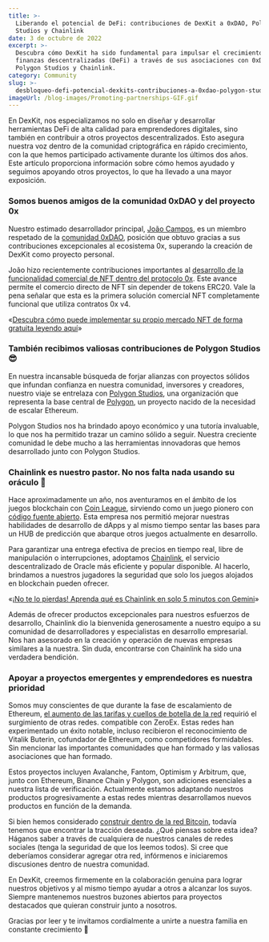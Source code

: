 ```yaml
---
title: >-
  Liberando el potencial de DeFi: contribuciones de DexKit a 0xDAO, Polygon
  Studios y Chainlink
date: 3 de octubre de 2022
excerpt: >-
  Descubra cómo DexKit ha sido fundamental para impulsar el crecimiento de las
  finanzas descentralizadas (DeFi) a través de sus asociaciones con 0xDAO,
  Polygon Studios y Chainlink.
category: Community
slug: >-
  desbloqueo-defi-potencial-dexkits-contribuciones-a-0xdao-polygon-studios-y-chainlink
imageUrl: /blog-images/Promoting-partnerships-GIF.gif
---
```

En DexKit, nos especializamos no solo en diseñar y desarrollar herramientas DeFi de alta calidad para emprendedores digitales, sino también en contribuir a otros proyectos descentralizados. Esto asegura nuestra voz dentro de la comunidad criptográfica en rápido crecimiento, con la que hemos participado activamente durante los últimos dos años. Este artículo proporciona información sobre cómo hemos ayudado y seguimos apoyando otros proyectos, lo que ha llevado a una mayor exposición.

### Somos buenos amigos de la comunidad 0xDAO y del proyecto 0x

Nuestro estimado desarrollador principal, [João Campos](https://dexkit.com/about/our-team), es un miembro respetado de la [comunidad 0xDAO](https://twitter.com/0xCommunityDAO), posición que obtuvo gracias a sus contribuciones excepcionales al ecosistema 0x, superando la creación de DexKit como proyecto personal.

João hizo recientemente contribuciones importantes al [desarrollo de la funcionalidad comercial de NFT dentro del protocolo 0x](https://twitter.com/0xCommunityDAO/status/1501630674817671170). Este avance permite el comercio directo de NFT sin depender de tokens ERC20. Vale la pena señalar que esta es la primera solución comercial NFT completamente funcional que utiliza contratos 0x v4.

«[Descubra cómo puede implementar su propio mercado NFT de forma gratuita leyendo aquí](https://dexkit.com/es/blog/de-las-ideas-al-exito-dexkits-ultima-actualizacion)»

### También recibimos valiosas contribuciones de Polygon Studios😎

En nuestra incansable búsqueda de forjar alianzas con proyectos sólidos que infundan confianza en nuestra comunidad, inversores y creadores, nuestro viaje se entrelaza con [Polygon Studios](https://polygonstudios.com), una organización que representa la base central de [Polygon](https://polygon.technology/), un proyecto nacido de la necesidad de escalar Ethereum.

Polygon Studios nos ha brindado apoyo económico y una tutoría invaluable, lo que nos ha permitido trazar un camino sólido a seguir. Nuestra creciente comunidad le debe mucho a las herramientas innovadoras que hemos desarrollado junto con Polygon Studios.

### Chainlink es nuestro pastor. No nos falta nada usando su oráculo 🙏

Hace aproximadamente un año, nos aventuramos en el ámbito de los juegos blockchain con [Coin League](https://coinleague.com/), sirviendo como un juego pionero con [código fuente abierto](https://github.com/DexKit/). Esta empresa nos permitió mejorar nuestras habilidades de desarrollo de dApps y al mismo tiempo sentar las bases para un HUB de predicción que abarque otros juegos actualmente en desarrollo.

Para garantizar una entrega efectiva de precios en tiempo real, libre de manipulación o interrupciones, adoptamos [Chainlink](https://chain.link/), el servicio descentralizado de Oracle más eficiente y popular disponible. Al hacerlo, brindamos a nuestros jugadores la seguridad que solo los juegos alojados en blockchain pueden ofrecer.

«[¡No te lo pierdas! Aprenda qué es Chainlink en solo 5 minutos con Gemini](https://www.gemini.com/cryptopedia/what-is-chainlink-and-how-does-it-work)»

Además de ofrecer productos excepcionales para nuestros esfuerzos de desarrollo, Chainlink dio la bienvenida generosamente a nuestro equipo a su comunidad de desarrolladores y especialistas en desarrollo empresarial. Nos han asesorado en la creación y operación de nuevas empresas similares a la nuestra. Sin duda, encontrarse con Chainlink ha sido una verdadera bendición.

### Apoyar a proyectos emergentes y emprendedores es nuestra prioridad

Somos muy conscientes de que durante la fase de escalamiento de Ethereum, [el aumento de las tarifas y cuellos de botella de la red](https://finance.yahoo.com/news/ethereum-gas-price-surges-unsustainable-160039803.html) requirió el surgimiento de otras redes. compatible con ZeroEx. Estas redes han experimentado un éxito notable, incluso recibieron el reconocimiento de Vitalik Buterin, cofundador de Ethereum, como competidores formidables. Sin mencionar las importantes comunidades que han formado y las valiosas asociaciones que han formado.

Estos proyectos incluyen Avalanche, Fantom, Optimism y Arbitrum, que, junto con Ethereum, Binance Chain y Polygon, son adiciones esenciales a nuestra lista de verificación. Actualmente estamos adaptando nuestros productos progresivamente a estas redes mientras desarrollamos nuevos productos en función de la demanda.

Si bien hemos considerado [construir dentro de la red Bitcoin](https://www.nasdaq.com/articles/building-applications-on-top-of-the-bitcoin-protocol), todavía tenemos que encontrar la tracción deseada. ¿Qué piensas sobre esta idea? Háganos saber a través de cualquiera de nuestros canales de redes sociales (tenga la seguridad de que los leemos todos). Si cree que deberíamos considerar agregar otra red, infórmenos e iniciaremos discusiones dentro de nuestra comunidad.

En DexKit, creemos firmemente en la colaboración genuina para lograr nuestros objetivos y al mismo tiempo ayudar a otros a alcanzar los suyos. Siempre mantenemos nuestros buzones abiertos para proyectos destacados que quieran construir junto a nosotros.

Gracias por leer y te invitamos cordialmente a unirte a nuestra familia en constante crecimiento 🤗
